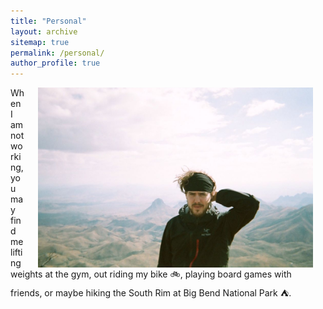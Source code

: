```yaml
---
title: "Personal"
layout: archive
sitemap: true
permalink: /personal/
author_profile: true
---
```




<img src="/assets/images/BigBend1.png" width="440px" alt="Brendan Keith" align="right" hspace="20" />

When I am not working, you may find me lifting weights at the gym, out riding my bike :bike:, playing board games with friends, or maybe hiking the South Rim at Big Bend National Park :tent:.
